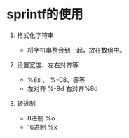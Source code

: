 # sprintf的使用

1. 格式化字符串
    - 将字符串整合到一起，放在数组中。
    
2. 设置宽度、左右对齐等
    - %8s 、 %-08、等等
    - 左对齐 %-8d   右对齐%8d
    
3. 转进制
    - 8进制  %o
    - 16进制 %x